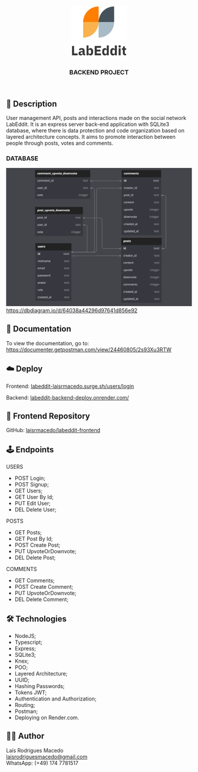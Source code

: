 <p align="center">
  <img src="https://github.com/laisrmacedo/labeddit-frontend/blob/main/labeddit/src/assets/logoLogin.png?raw=true" />
</p>
<h3 align="center">BACKEND PROJECT</h3>
<br>

## 📝 Description

User management API, posts and interactions made on the social network LabEddit. It is an express server back-end application with SQLite3 database, where there is data protection and code organization based on layered architecture concepts. It aims to promote interaction between people through posts, votes and comments.

### DATABASE

![diagramas](./src/assets/database.png)
https://dbdiagram.io/d/64038a44296d97641d856e92

## 📜 Documentation

To view the documentation, go to: </br>
https://documenter.getpostman.com/view/24460805/2s93Xu3RTW

## ☁️ Deploy

Frontend: [labeddit-laisrmacedo.surge.sh/users/login](https://labeddit-laisrmacedo.surge.sh/users/login)

Backend: [labeddit-backend-deploy.onrender.com/](https://labeddit-backend-deploy.onrender.com/)

## 🧩 Frontend Repository

GitHub: [laisrmacedo/labeddit-frontend](https://github.com/laisrmacedo/labeddit-frontend)

## 🕹 Endpoints

USERS

- POST Login;
- POST Signup;
- GET Users;
- GET User By Id;
- PUT Edit User;
- DEL Delete User;

POSTS

- GET Posts;
- GET Post By Id;
- POST Create Post;
- PUT UpvoteOrDownvote;
- DEL Delete Post;

COMMENTS

- GET Comments;
- POST Create Comment;
- PUT UpvoteOrDownvote;
- DEL Delete Comment;

## 🛠 Technologies

- NodeJS;
- Typescript;
- Express;
- SQLite3;
- Knex;
- POO;
- Layered Architecture;
- UUID;
- Hashing Passwords;
- Tokens JWT;
- Authentication and Authorization;
- Routing;
- Postman;
- Deploying on Render.com.

## 👩‍💻 Author
Laís Rodrigues Macedo <br>
laisrodriguesmacedo@gmail.com <br>
WhatsApp: (+49) 174 7781517
